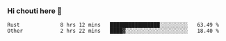 ### Hi chouti here 👋


<!--START_SECTION:waka-->

```text
Rust             8 hrs 12 mins   ████████████████░░░░░░░░░   63.49 %
Other            2 hrs 22 mins   ████▓░░░░░░░░░░░░░░░░░░░░   18.40 %
```

<!--END_SECTION:waka-->

<!--
**l0nl1f3/l0nl1f3** is a ✨ _special_ ✨ repository because its `README.md` (this file) appears on your GitHub profile.

Here are some ideas to get you started:

- 🔭 I’m currently working on ...
- 🌱 I’m currently learning ...
- 👯 I’m looking to collaborate on ...
- 🤔 I’m looking for help with ...
- 💬 Ask me about ...
- 📫 How to reach me: ...
- 😄 Pronouns: ...
- ⚡ Fun fact: ...
-->
